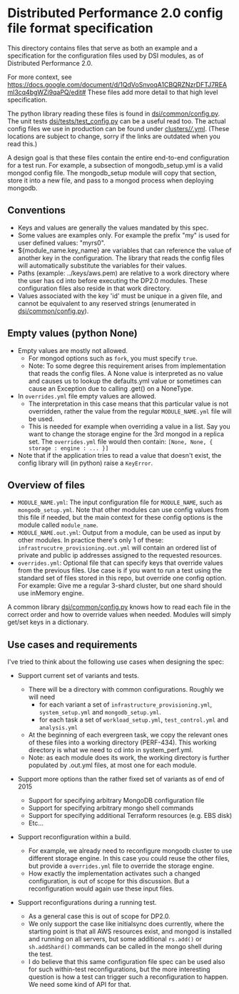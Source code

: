 Distributed Performance 2.0 config file format specification
=============================================================

This directory contains files that serve as both an example and a
specification for the configuration files used by DSI modules, as of
Distributed Performance 2.0.

For more context, see https://docs.google.com/document/d/1QdVoSnvoqA1CBQRZNzrDFTJ7REAml3cq4bgWZi9qaPQ/edit#
These files add more detail to that high level specification.

The python library reading these files is found in [dsi/common/config.py](../../dsi/common/config.py).
The unit tests [dsi/tests/test_config.py](../../dsi/tests/test_config.py) can be a useful read too.
The actual config files we use in production can be found under [clusters/*/*.yml](../../clusters/).
(These locations are subject to change, sorry if the links are outdated when you read this.)

A design goal is that these files contain the entire end-to-end configuration for a test run. For
example, a subsection of mongodb_setup.yml is a valid mongod config file.
The mongodb_setup module will copy that section, store it into a new file, and pass to a mongod
process when deploying mongodb.

Conventions
------------

* Keys and values are generally the values mandated by this spec.
* Some values are examples only. For example the prefix "my" is used for user defined values: "myrs0".
* ${module_name.key_name} are variables that can reference the value of another key in the 
  configuration. The library that reads the config files will automatically substitute the
  variables for their values.
* Paths (example: ../keys/aws.pem) are relative to a work directory where the user has cd into 
  before executing the DP2.0 modules. These configuration files also reside in that work directory.
* Values associated with the key 'id' must be unique in a given file, and cannot be equivalent
  to any reserved strings (enumerated in [dsi/common/config.py](../../dsi/common/config.py)).

Empty values (python None)
--------------------------

* Empty values are mostly not allowed.
  * For mongod options such as `fork`, you must specify `true`.
  * Note: To some degree this requirement arises from implementation that reads the config files.
    A None value is interpreted as no value and causes us to lookup the defaults.yml value or
    sometimes can cause an Exception due to calling .get() on a NoneType.
* In `overrides.yml` file empty values are allowed.
  * The interpretation in this case means that this particular value is not overridden, rather
    the value from the regular `MODULE_NAME.yml` file will be used.
  * This is needed for example when overriding a value in a list. Say you want to change the storage
    engine for the 3rd mongod in a replica set. The `overrides.yml` file would then contain:
    `[None, None, { storage : engine : ... }]`
* Note that if the application tries to read a value that doesn't exist, the config library will
  (in python) raise a `KeyError`.

Overview of files
-----------------

* `MODULE_NAME.yml`: The input configuration file for `MODULE_NAME`, such as
  `mongodb_setup.yml`. Note that other modules can use config values from this
  file if needed, but the main context for these config options is the module
  called `module_name`.
* `MODULE_NAME.out.yml`: Output from a module, can be used as input by other
   modules. In practice there's only 1 of these:
   `infrastrucutre_provisioning.out.yml` will contain an ordered list of private
   and public ip addresses assigned to the requested resources.
* `overrides.yml`: Optional file that can specify keys that override
  values from the previous files. Use case is if you want to run a test using
  the standard set of files stored in this repo, but override one config option.
  For example: Give me a regular 3-shard cluster, but one shard should use
  inMemory engine.

A common library [dsi/common/config.py](../../dsi/common/config.py) knows how to read each file in 
the correct order and how to override values when needed. Modules will simply get/set keys in a 
dictionary.

Use cases and requirements
--------------------------

I've tried to think about the following use cases when designing the spec:

* Support current set of variants and tests.
  * There will be a directory with common configurations. Roughly we will need
    * for each variant a set of `infrastructure_provisioning.yml`,
      `system_setup.yml` and `mongodb_setup.yml`.
    * for each task a set of `workload_setup.yml`,
      `test_control.yml` and `analysis.yml`
  * At the beginning of each evergreen task, we copy the relevant ones
    of these files into a working directory (PERF-434). This working directory 
    is what we need to cd into in system_perf.yml.
  * Note: as each module does its work, the working directory is further populated
    by .out.yml files, at most one for each module.

* Support more options than the rather fixed set of variants as of end of 2015
  * Support for specifying arbitrary MongoDB configuration file
  * Support for specifying arbitrary mongo shell commands
  * Support for specifying additional Terraform resources (e.g. EBS disk)
  * Etc...

* Support reconfiguration within a build.
  * For example, we already need to reconfigure mongodb cluster to use
    different storage engine. In this case you could reuse the other
    files, but provide a `overrides.yml` file to override
    the storage engine.
  * How exactly the implementation activates such a changed configuration, is 
    out of scope for this discussion. But a reconfiguration would again use these 
    input files.

* Support reconfigurations during a running test.
  * As a general case this is out of scope for DP2.0.
  * We only support the case like initialsync does currently, where the starting
    point is that all AWS resources exist, and mongod is installed and running
    on all servers, but some additional `rs.add()` or `sh.addShard()` commands
    can be called in the mongo shell during the test.
  * I do believe that this same configuration file spec can be used also for
    such within-test reconfigurations, but the more interesting question is
    how a test can trigger such a reconfiguration to happen. We need some kind
    of API for that.
